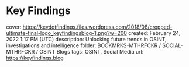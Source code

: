 # Key Findings

cover: https://keydotfindings.files.wordpress.com/2018/08/cropped-ultimate-final-logo_keyfindingsblog-1.png?w=200
created: February 24, 2022 1:17 PM (UTC)
description: Unlocking future trends in OSINT, investigations and intelligence
folder: BOOKMRKS-MTHRFCKR / SOCIAL-MTHRFCKR / OSINT Blogs
tags: OSINT, Social Media
url: https://keyfindings.blog